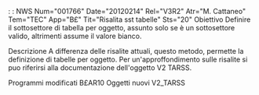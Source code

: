  :  : NWS Num="001766" Date="20120214" Rel="V3R2" Atr="M. Cattaneo" Tem="TEC" App="B£" Tit="Risalita sst tabelle" Sts="20"
Obiettivo
Definire il sottosettore di tabella per oggetto, assunto solo se è un sottosettore valido, altrimenti assume il valore bianco.

Descrizione
A differenza delle risalite attuali, questo metodo, permette la definizione di tabelle per oggetto.
Per un'approffondimento sulle risalite si puo riferirsi alla documentazione dell'oggetto V2 TARSS.

Programmi modificati
B£AR10
Oggetti nuovi
V2_TARSS
